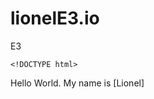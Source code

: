# lionelE3.io
E3
 
	<!DOCTYPE html>
<html>
<head>
<title>Page Title</title>
</head>
<body>
 
<p>Hello World. My name is [Lionel]</p>
 
</body>
</html>
